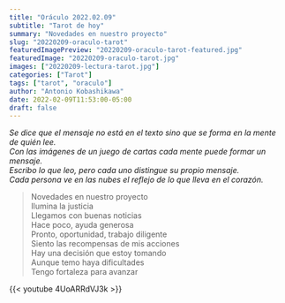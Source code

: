 ```yaml
---
title: "Oráculo 2022.02.09"
subtitle: "Tarot de hoy"
summary: "Novedades en nuestro proyecto"
slug: "20220209-oraculo-tarot"
featuredImagePreview: "20220209-oraculo-tarot-featured.jpg"
featuredImage: "20220209-oraculo-tarot.jpg"
images: ["20220209-lectura-tarot.jpg"]
categories: ["Tarot"]
tags: ["tarot", "oraculo"]
author: "Antonio Kobashikawa"
date: 2022-02-09T11:53:00-05:00
draft: false
---
```


_Se dice que el mensaje no está en el texto sino que se forma en la mente de quién lee.\
Con las imágenes de un juego de cartas cada mente puede formar un mensaje.\
Escribo lo que leo, pero cada uno distingue su propio mensaje.\
Cada persona ve en las nubes el reflejo de lo que lleva en el corazón._


> Novedades en nuestro proyecto \
Ilumina la justicia \
Llegamos con buenas noticias \
Hace poco, ayuda generosa \
Pronto, oportunidad, trabajo diligente \
Siento las recompensas de mis acciones \
Hay una decisión que estoy tomando \
Aunque temo haya dificultades \
Tengo fortaleza para avanzar

{{< youtube 4UoARRdVJ3k >}}